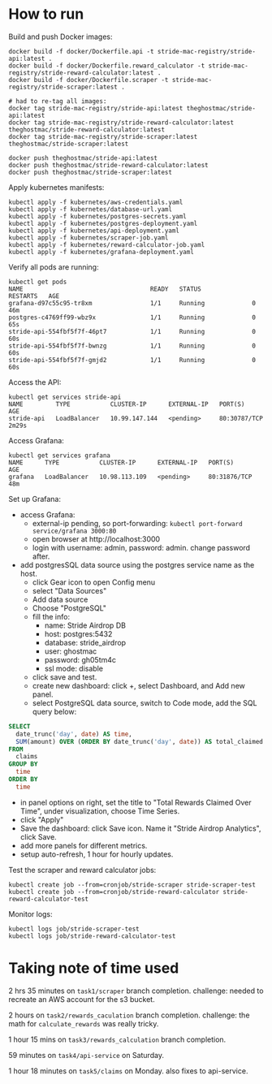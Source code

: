 # How to run 

Build and push Docker images:
```shell
docker build -f docker/Dockerfile.api -t stride-mac-registry/stride-api:latest .
docker build -f docker/Dockerfile.reward_calculator -t stride-mac-registry/stride-reward-calculator:latest .
docker build -f docker/Dockerfile.scraper -t stride-mac-registry/stride-scraper:latest .

# had to re-tag all images:
docker tag stride-mac-registry/stride-api:latest theghostmac/stride-api:latest
docker tag stride-mac-registry/stride-reward-calculator:latest theghostmac/stride-reward-calculator:latest
docker tag stride-mac-registry/stride-scraper:latest theghostmac/stride-scraper:latest

docker push theghostmac/stride-api:latest
docker push theghostmac/stride-reward-calculator:latest
docker push theghostmac/stride-scraper:latest
```

Apply kubernetes manifests:
```shell
kubectl apply -f kubernetes/aws-credentials.yaml
kubectl apply -f kubernetes/database-url.yaml
kubectl apply -f kubernetes/postgres-secrets.yaml
kubectl apply -f kubernetes/postgres-deployment.yaml
kubectl apply -f kubernetes/api-deployment.yaml
kubectl apply -f kubernetes/scraper-job.yaml
kubectl apply -f kubernetes/reward-calculator-job.yaml
kubectl apply -f kubernetes/grafana-deployment.yaml
```

Verify all pods are running:
```shell
kubectl get pods
NAME                                   READY   STATUS              RESTARTS   AGE
grafana-d97c55c95-tr8xm                1/1     Running             0          46m
postgres-c4769ff99-wbz9x               1/1     Running             0          65s
stride-api-554fbf5f7f-46pt7            1/1     Running             0          60s
stride-api-554fbf5f7f-bwnzg            1/1     Running             0          60s
stride-api-554fbf5f7f-gmjd2            1/1     Running             0          60s
```

Access the API:
```shell
kubectl get services stride-api
NAME         TYPE           CLUSTER-IP      EXTERNAL-IP   PORT(S)        AGE
stride-api   LoadBalancer   10.99.147.144   <pending>     80:30787/TCP   2m29s
```

Access Grafana:
```shell
kubectl get services grafana
NAME      TYPE           CLUSTER-IP      EXTERNAL-IP   PORT(S)        AGE
grafana   LoadBalancer   10.98.113.109   <pending>     80:31876/TCP   48m
```

Set up Grafana:
- access Grafana:
  - external-ip pending, so port-forwarding: `kubectl port-forward service/grafana 3000:80`
  - open browser at http://localhost:3000
  - login with username: admin, password: admin. change password after.
- add postgresSQL data source using the postgres service name as the host.
  - click Gear icon to open Config menu
  - select "Data Sources"
  - Add data source
  - Choose "PostgreSQL"
  - fill the info:
    - name: Stride Airdrop DB
    - host: postgres:5432
    - database: stride_airdrop
    - user: ghostmac
    - password: gh05tm4c
    - ssl mode: disable
  - click save and test.
  - create new dashboard: click +, select Dashboard, and Add new panel.
  - select PostgreSQL data source, switch to Code mode, add the SQL query below:
```sql
SELECT
  date_trunc('day', date) AS time,
  SUM(amount) OVER (ORDER BY date_trunc('day', date)) AS total_claimed
FROM
  claims
GROUP BY
  time
ORDER BY
  time
```
  - in panel options on right, set the title to "Total Rewards Claimed Over Time", under visualization, choose Time Series.
  - click "Apply"
- Save the dashboard: click Save icon. Name it "Stride Airdrop Analytics", click Save.
- add more panels for different metrics.
- setup auto-refresh, 1 hour for hourly updates.

Test the scraper and reward calculator jobs:
```shell
kubectl create job --from=cronjob/stride-scraper stride-scraper-test
kubectl create job --from=cronjob/stride-reward-calculator stride-reward-calculator-test
```

Monitor logs:
```shell
kubectl logs job/stride-scraper-test
kubectl logs job/stride-reward-calculator-test
```

# Taking note of time used

2 hrs 35 minutes on `task1/scraper` branch completion.
challenge: needed to recreate an AWS account for the s3 bucket. 

2 hours on `task2/rewards_caculation` branch completion.
challenge: the math for `calculate_rewards` was really tricky.

1 hour 15 mins on `task3/rewards_calculation` branch completion.

59 minutes on `task4/api-service` on Saturday.

1 hour 18 minutes on `task5/claims` on Monday.
also fixes to api-service.

